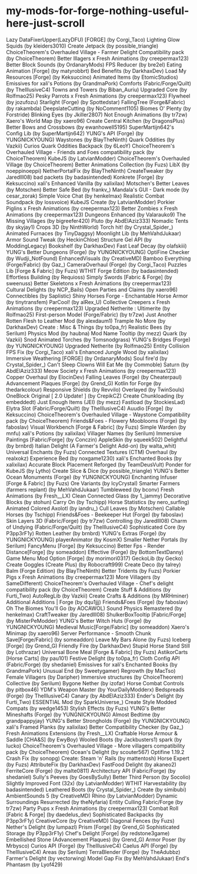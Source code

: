 # my-mods-for-forge-nothing-useful-here-just-scroll
Lazy DataFixerUpper(LazyDFU) [FORGE] (by Corgi_Taco)
Lighting Glow Squids (by kleiders3010)
Create Jetpack (by possible_triangle)
ChoiceTheorem's Overhauled Village - Farmer Delight Compatibility pack (by ChoiceTheorem)
Better Illagers x Fresh Animations (by creepermax123)
Better Block Sounds (by OrdanaryMods)
FPS Reducer (by bre2el)
Eating Animation [Forge] (by matyrobbrt)
Bed Benefits (by DarkhaxDev)
Load My Resources [Forge] (by Keksuccino)
Animated Items (by EtomicStudios)
Emissives for xali's Potions (by GrandmaPork)
Comforts (Fabric/Forge/Quilt) (by TheIllusiveC4)
Towns and Towers (by Biban_Auriu)
Upgraded Core (by Rolfmao25)
Pesky Parrots x Fresh Animations (by creepermax123)
Flywheel (by jozufozu)
Starlight (Forge) (by Spottedstar)
FallingTree (Forge&Fabric) (by rakambda)
DeepslateCutting (by NoComment1105)
Biomes O' Plenty (by Forstride)
Blinking Eyes (by Jkiller2807)
Not Enough Animations (by tr7zw)
Xaero's World Map (by xaero96)
Create Central Kitchen (by DragonsPlus)
Better Bows and Crossbows (by ewanhowell5195)
SuperMartijn642's Config Lib (by SuperMartijn642)
YUNG's API (Forge) (by YUNGNICKYOUNG)
Waystones (by BlayTheNinth)
Quark Oddities (by Vazkii)
Curios Quark Oddities Backpack (by 6LeoY)
ChoiceTheorem's Overhauled Village - Friends and Foes compatibility pack (by ChoiceTheorem)
KubeJS (by LatvianModder)
ChoiceTheorem's Overhauled Village (by ChoiceTheorem)
Better Animations Collection (by Fuzs)
LibX (by noeppinoeppi)
NetherPortalFix (by BlayTheNinth)
CreateTweaker (by Jaredlll08)
bad packets (by badasintended)
Konkrete [Forge] (by Keksuccino)
xali's Enhanced Vanilla (by xalixilax)
Motschen's Better Leaves (by Motschen)
Better Safe Bed (by frankv_)
Mandala's GUI - Dark mode (by cesar_zorak)
Simple Voice Chat (by henkelmax)
Realistic Combat Soundpack (by lossvoice)
KubeJS Create (by LatvianModder)
Porkier Piglins x Fresh Animations (by creepermax123)
Better Zombies x Fresh Animations (by creepermax123)
Dungeons Enhanced (by Valarauko9)
The Missing Villages (by bigreefer420)
Pluto (by AbdElAziz333)
Nomadic Tents (by skyjay1)
Crops 3D (by NinthWorld)
Torch hit! (by Crystal_Spider_)
Animated Furnaces (by TinyDaggsy)
Moonlight Lib (by MehVahdJukaar)
Armor Sound Tweak (by HeckinChloe)
Structure Gel API (by ModdingLegacy)
Bookshelf (by DarkhaxDev)
Fast Leaf Decay (by olafskiii)
YUNG's Better Dungeons (Forge) (by YUNGNICKYOUNG)
OptiFine Checker (by Wudji_NotFound)
EnhancedVisuals (by CreativeMD)
Bamboo Everything (Forge/Fabric) (by Gaz_)
CameraOverhaul (Forge) (by Corgi_Taco)
Puzzles Lib [Forge & Fabric] (by Fuzs)
WTHIT Forge Edition (by badasintended)
Effortless Building (by Requioss)
Simply Swords [Fabric & Forge] (by sweenuss)
Better Skeletons x Fresh Animations (by creepermax123)
Cultural Delights (by NCP_Bails)
Open Parties and Claims (by xaero96)
Connectibles (by Saplistic)
Shiny Horses Forge - Enchantable Horse Armor (by tinytransfem)
ParCool! (by alRex_U)
Collective Creepers x Fresh Animations (by creepermax123)
Upgraded Netherite : Ultimerite (by Rolfmao25)
First-person Model (Forge/Fabric) (by tr7zw)
Just Another Rotten Flesh to Leather Mod (by alexdaum1)
Trample No More (by DarkhaxDev)
Create : Misc & Things (by to0pa_fr)
Realistic Bees (by Serilum)
Physics Mod (by haubna)
Mod Name Tooltip (by mezz)
Quark (by Vazkii)
Snod Animated Torches (by Tomsnodgrass)
YUNG's Bridges (Forge) (by YUNGNICKYOUNG)
Upgraded Netherite (by Rolfmao25)
Entity Collision FPS Fix (by Corgi_Taco)
xali's Enhanced Jungle Wood (by xalixilax)
Immersive Weathering [FORGE] (by OrdanaryMods)
Soul fire'd (by Crystal_Spider_)
Can't Sleep Clowns Will Eat Me (by Commoble)
Saturn (by AbdElAziz333)
Meow Society x Fresh Animations (by creepermax123)
Copper Overhaul (by ElocinDev)
Falling Leaves (Forge) (by Cheaterpaul)
Advancement Plaques [Forge] (by Grend_G)
Kotlin for Forge (by thedarkcolour)
Responsive Shields (by Revvilo)
Overlayed (by TwinSouls)
OneBlock Original [ 2.0 Update! ] (by CrepikCZ)
Create Chunkloading (by embeddedt)
Just Enough Items (JEI) (by mezz)
Fastload (by StockiesLad)
Elytra Slot (Fabric/Forge/Quilt) (by TheIllusiveC4)
Auudio [Forge] (by Keksuccino)
ChoiceTheorem's Overhauled Village - Waystone Compatibility pack (by ChoiceTheorem)
Friends&Foes - Flowery Mooblooms (Forge) (by faboslav)
Visual Workbench [Forge & Fabric] (by Fuzs)
Simple Warden (by mnfu)
xali's Potions (by xalixilax)
Villager Names (by Serilum)
Immersive Paintings [Fabric/Forge] (by Conczin)
AppleSkin (by squeek502)
Delightful (by brnbrd)
Italian Delight (A Farmer's Delight Add-on) (by walta_whit)
Universal Enchants (by Fuzs)
Connected Textures (CTM) Overhaul (by realxokz)
Experience Bed (by noxgame1230)
xali's Enchanted Books (by xalixilax)
Accurate Block Placement Reforged (by TeamDeusVult)
Ponder for KubeJS (by Lytho)
Create Slice & Dice (by possible_triangle)
YUNG's Better Ocean Monuments (Forge) (by YUNGNICKYOUNG)
Enchanting Infuser [Forge & Fabric] (by Fuzs)
Ore Variants (by IcyCrystaI)
Smarter Farmers (farmers replant) (by MehVahdJukaar)
Tumbleweed (by bconv)
Fresh Animations (by Fresh__LX)
Clean Connected Glass (by 1_jammy)
Decorative Blocks (by stohun)
Carry On (by Tschipp)
Horse Statistics (by nero_surfing)
Animated Colored Axolotl (by iandru_)
Cull Leaves (by Motschen)
Callable Horses (by Tschipp)
Friends&Foes - Beekeeper Hut (Forge) (by faboslav)
Skin Layers 3D (Fabric/Forge) (by tr7zw)
Controlling (by Jaredlll08)
Charm of Undying (Fabric/Forge/Quilt) (by TheIllusiveC4)
Sophisticated Core (by P3pp3rF1y)
Rotten Leather (by brnbrd)
YUNG's Extras (Forge) (by YUNGNICKYOUNG)
playerAnimator (by KosmX)
Smaller Nether Portals (by Serilum)
FancyMenu [Forge] (by Keksuccino)
Better Fps - Render Distance[Forge] (by someaddon)
Effective (Forge) (by BottomTextDanny)
Game Menu Mod Option [Forge] (by morimori0317)
GeckoLib (by Gecko)
Create Goggles (Create Plus) (by Robocraft999)
Create Deco (by talrey)
Balm (Forge Edition) (by BlayTheNinth)
Better Tridents (by Fuzs)
Porkier Pigs x Fresh Animations (by creepermax123)
More Villagers (by SameDifferent)
ChoiceTheorem's Overhauled Village - Chef's delight compatibility pack (by ChoiceTheorem)
Create Stuff & Additions (by Furti_Two)
AutoRegLib (by Vazkii)
Create Crafts & Additions (by MRHminer)
Additional Additions | Forge (by dqu1jjj)
Friends&Foes (Forge) (by faboslav)
Oh The Biomes You'll Go (by AOCAWOL)
Sound Physics Remastered (by henkelmax)
CraftTweaker (by Jaredlll08)
ShulkerBoxTooltip [Fabric/Forge] (by MisterPeModder)
YUNG's Better Witch Huts (Forge) (by YUNGNICKYOUNG)
Medieval Music[Forge/Fabric] (by someaddon)
Xaero's Minimap (by xaero96)
Server Performance - Smooth Chunk Save[Forge/Fabric] (by someaddon)
Leave My Bars Alone (by Fuzs)
Iceberg [Forge] (by Grend_G)
Friendly Fire (by DarkhaxDev)
Stupid Horse Stand Still (by Lothrazar)
Universal Bone Meal [Forge & Fabric] (by Fuzs)
AstikorCarts [Horse Carts] (by pau101)
Festive Delight (by to0pa_fr)
Cloth Config API (Fabric/Forge) (by shedaniel)
Emissives for xali's Enchanted Books (by GrandmaPork)
Unusual End (by Sweetygamer)
Regrowth (by MacTso)
Female Villagers (by Daripher)
Immersive structures (by ChoiceTheorem)
Collective (by Serilum)
Bygone Nether (by izofar)
Horse Combat Controls (by pitbox46)
YDM's Weapon Master (by YourDailyModderx)
Bedspreads (Forge) (by TheIllusiveC4)
Canary (by AbdElAziz333)
Ender's Delight (by Furti_Two)
ESSENTIAL Mod (by SparkUniverse_)
Create Style Modded Compats (by wedge1453)
Stylish Effects (by Fuzs)
YUNG's Better Mineshafts (Forge) (by YUNGNICKYOUNG)
Almost Bedtime (by grandpappyjay)
YUNG's Better Strongholds (Forge) (by YUNGNICKYOUNG)
xali's Framed Planks (by xalixilax)
Better Compatibility Checker (by Gaz_)
Fresh Animations Extensions (by Fresh__LX)
Craftable Horse Armour & Saddle [CHA&S] (by EwyBoy)
Wooled Boots (by Jackbusters1)
spark (by Iucko)
ChoiceTheorem's Overhauled Village - More villagers compatibility pack (by ChoiceTheorem)
Ocean's Delight (by scouter567)
Optifine 1.19.2 Crash Fix (by sonopg)
Create: Steam 'n' Rails (by mattentosh)
Horse Expert (by Fuzs)
AttributeFix (by DarkhaxDev)
FastFood Delight (by akaneo2)
FerriteCore (Forge) (by malte0811)
Architectury API (Fabric/Forge) (by shedaniel)
Sully's Peeves (by GoesBySully)
Better Third Person (by Socolio)
Slightly Improved Font (32x) (by LatvianModder)
WTHIT Harvestability (by badasintended)
Leathered Boots (by Crystal_Spider_)
Create (by simibubi)
AmbientSounds 5 (by CreativeMD)
Rhino (by LatvianModder)
Dynamic Surroundings Resurrected (by theNyfaria)
Entity Culling Fabric/Forge (by tr7zw)
Party Pups x Fresh Animations (by creepermax123)
Combat Roll [Fabric & Forge] (by daedelus_dev)
Sophisticated Backpacks (by P3pp3rF1y)
CreativeCore (by CreativeMD)
Diagonal Fences (by Fuzs)
Nether's Delight (by lumpazl)
Prism [Forge] (by Grend_G)
Sophisticated Storage (by P3pp3rF1y)
Chef's Delight [Forge] (by redstone3game)
Embellished Stone (Advancement Plaques) (by Grend_G)
Armor Poser (by Mrbysco)
Curios API (Forge) (by TheIllusiveC4)
Caelus API (Forge) (by TheIllusiveC4)
Areas (by Serilum)
TerraBlender (Forge) (by TheAdubbz)
Farmer's Delight (by vectorwing)
Model Gap Fix (by MehVahdJukaar)
End's Phantasm (by Lyof429)
